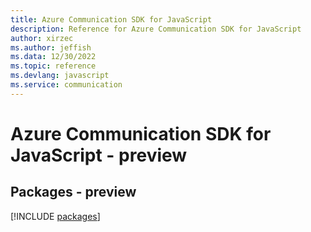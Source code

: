 ```yaml
---
title: Azure Communication SDK for JavaScript
description: Reference for Azure Communication SDK for JavaScript
author: xirzec
ms.author: jeffish
ms.data: 12/30/2022
ms.topic: reference
ms.devlang: javascript
ms.service: communication
---
```

# Azure Communication SDK for JavaScript - preview
## Packages - preview
[!INCLUDE [packages](communication-index.md)]